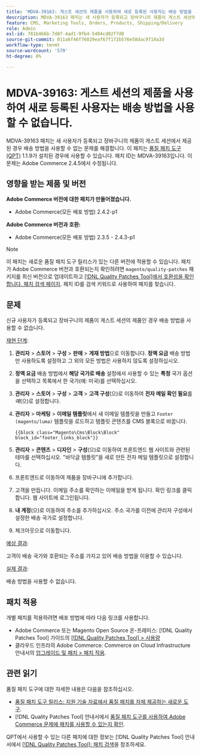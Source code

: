 ```yaml
---
title: 'MDVA-39163: 게스트 세션의 제품을 사용하여 새로 등록된 사용자는 배송 방법을 사용할 수 없습니다.'
description: MDVA-39163 패치는 새 사용자가 등록되고 장바구니의 제품이 게스트 세션에서 제공된 경우 배송 방법을 사용할 수 없는 문제를 해결합니다. 이 패치는 [Quality Patches Tool (QPT)](https://experienceleague.adobe.com/en/docs/commerce-operations/tools/quality-patches-tool/quality-patches-tool-to-self-serve-quality-patches) 1.1.9가 설치된 경우 사용할 수 있습니다. 패치 ID는 MDVA-39163입니다. 이 문제는 Adobe Commerce 2.4.5에서 수정됩니다.
feature: CMS, Marketing Tools, Orders, Products, Shipping/Delivery
role: Admin
exl-id: 781b466b-7d8f-4ad1-9fb4-5404cd02f7d8
source-git-commit: 011a6f46f76029eaf67f172b576e58dac9710a3d
workflow-type: tm+mt
source-wordcount: '579'
ht-degree: 0%

---
```


# MDVA-39163: 게스트 세션의 제품을 사용하여 새로 등록된 사용자는 배송 방법을 사용할 수 없습니다.

MDVA-39163 패치는 새 사용자가 등록되고 장바구니의 제품이 게스트 세션에서 제공된 경우 배송 방법을 사용할 수 없는 문제를 해결합니다. 이 패치는 [품질 패치 도구(QPT)](https://experienceleague.adobe.com/en/docs/commerce-operations/tools/quality-patches-tool/quality-patches-tool-to-self-serve-quality-patches) 1.1.9가 설치된 경우에 사용할 수 있습니다. 패치 ID는 MDVA-39163입니다. 이 문제는 Adobe Commerce 2.4.5에서 수정됩니다.

## 영향을 받는 제품 및 버전

**Adobe Commerce 버전에 대한 패치가 만들어졌습니다.**

* Adobe Commerce(모든 배포 방법) 2.4.2-p1

**Adobe Commerce 버전과 호환:**

* Adobe Commerce(모든 배포 방법) 2.3.5 - 2.4.3-p1

>[!NOTE]
>
>이 패치는 새로운 품질 패치 도구 릴리스가 있는 다른 버전에 적용할 수 있습니다. 패치가 Adobe Commerce 버전과 호환되는지 확인하려면 `magento/quality-patches` 패키지를 최신 버전으로 업데이트하고 [[!DNL Quality Patches Tool]에서 호환성을 확인합니다. 패치 검색 페이지](https://experienceleague.adobe.com/en/docs/commerce-operations/tools/quality-patches-tool/quality-patches-tool-to-self-serve-quality-patches). 패치 ID를 검색 키워드로 사용하여 패치를 찾습니다.

## 문제

신규 사용자가 등록되고 장바구니의 제품이 게스트 세션의 제품인 경우 배송 방법을 사용할 수 없습니다.

<u>재현 단계</u>:

1. **관리자** > **스토어** > **구성** > **판매** > **게재 방법**&#x200B;으로 이동합니다. **정액 요금** 배송 방법만 사용하도록 설정하고 그 외의 모든 방법은 사용하지 않도록 설정하십시오.
1. **정액 요금** 배송 방법에서 **해당 국가로 배송** 설정에서 사용할 수 있는 **특정** 국가 옵션을 선택하고 목록에서 한 국가(예: 미국)를 선택하십시오.
1. **관리자** > **스토어** > **구성** > **고객** > **고객 구성**(으)로 이동하여 **전자 메일 확인 필요**&#x200B;를 _예_(으)로 설정합니다.
1. **관리자** > **마케팅** > **이메일 템플릿**&#x200B;에서 새 이메일 템플릿을 만들고 `Footer (magento/luma)` 템플릿을 로드하고 템플릿 콘텐츠를 CMS 블록으로 바꿉니다.

   ```CMS
   {{block class="Magento\Cms\Block\Block" block_id="footer_links_block"}}
   ```

1. **관리자** > **콘텐츠** > **디자인** > **구성**(으)로 이동하여 프론트엔드 웹 사이트와 관련된 테마를 선택하십시오. &quot;바닥글 템플릿&quot;을 새로 만든 전자 메일 템플릿으로 설정합니다.
1. 프론트엔드로 이동하여 제품을 장바구니에 추가합니다.
1. 고객을 만듭니다. 이메일 주소를 확인하는 이메일을 받게 됩니다. 확인 링크를 클릭합니다. 웹 사이트에 로그인됩니다.
1. **내 계정**(으)로 이동하여 주소를 추가하십시오. 주소 국가를 이전에 관리자 구성에서 설정한 배송 국가로 설정합니다.
1. 체크아웃으로 이동합니다.

<u>예상 결과</u>:

고객이 배송 국가와 호환되는 주소를 가지고 있어 배송 방법을 이용할 수 있습니다.

<u>실제 결과</u>:

배송 방법을 사용할 수 없습니다.

## 패치 적용

개별 패치를 적용하려면 배포 방법에 따라 다음 링크를 사용합니다.

* Adobe Commerce 또는 Magento Open Source 온-프레미스: [!DNL Quality Patches Tool] 가이드의 [[!DNL Quality Patches Tool] > 사용량](/help/tools/quality-patches-tool/usage.md)
* 클라우드 인프라의 Adobe Commerce: Commerce on Cloud Infrastructure 안내서의 [업그레이드 및 패치 > 패치 적용](https://experienceleague.adobe.com/docs/commerce-cloud-service/user-guide/develop/upgrade/apply-patches.html).

## 관련 읽기

품질 패치 도구에 대한 자세한 내용은 다음을 참조하십시오.

* [품질 패치 도구 릴리스: 지원 기술 자료에서 품질 패치를 자체 제공하는 새로운 도구](https://experienceleague.adobe.com/en/docs/commerce-operations/tools/quality-patches-tool/quality-patches-tool-to-self-serve-quality-patches).
* [!DNL Quality Patches Tool] 안내서에서 [품질 패치 도구를 사용하여 Adobe Commerce 문제에 패치를 사용할 수 있는지 확인](/help/tools/quality-patches-tool/patches-available-in-qpt/check-patch-for-magento-issue-with-magento-quality-patches.md).

QPT에서 사용할 수 있는 다른 패치에 대한 정보는 [!DNL Quality Patches Tool] 안내서에서 [[!DNL Quality Patches Tool]: 패치 검색](https://experienceleague.adobe.com/tools/commerce-quality-patches/index.html)을 참조하세요.
